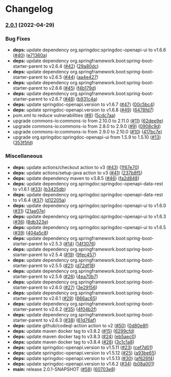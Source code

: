 # Changelog

### [2.0.1](https://github.com/dishantkamble/person-api/compare/v2.0.0...v2.0.1) (2022-04-29)


### Bug Fixes

* **deps:** update dependency org.springdoc:springdoc-openapi-ui to v1.6.6 ([#40](https://github.com/dishantkamble/person-api/issues/40)) ([e71360a](https://github.com/dishantkamble/person-api/commit/e71360a76751e98dd09e44dbba8a3ea3357664f2))
* **deps:** update dependency org.springframework.boot:spring-boot-starter-parent to v2.6.4 ([#42](https://github.com/dishantkamble/person-api/issues/42)) ([29a80dc](https://github.com/dishantkamble/person-api/commit/29a80dcaf2583427a7713ea06c7b04d6bb9c2414))
* **deps:** update dependency org.springframework.boot:spring-boot-starter-parent to v2.6.5 ([#44](https://github.com/dishantkamble/person-api/issues/44)) ([aa4e427](https://github.com/dishantkamble/person-api/commit/aa4e427c594fadc38f7be5b0b20da010c9d68a9e))
* **deps:** update dependency org.springframework.boot:spring-boot-starter-parent to v2.6.6 ([#45](https://github.com/dishantkamble/person-api/issues/45)) ([f4b179d](https://github.com/dishantkamble/person-api/commit/f4b179d4ea086e14abc6e5113403276510960c85))
* **deps:** update dependency org.springframework.boot:spring-boot-starter-parent to v2.6.7 ([#48](https://github.com/dishantkamble/person-api/issues/48)) ([b931c4a](https://github.com/dishantkamble/person-api/commit/b931c4a825b6cf0c961bfe2e98eceb46f82df2d6))
* **deps:** update springdoc-openapi.version to v1.6.7 ([#47](https://github.com/dishantkamble/person-api/issues/47)) ([00c5bc4](https://github.com/dishantkamble/person-api/commit/00c5bc4f5e7b8436c43490ef3b0e6c3c0230ce93))
* **deps:** update springdoc-openapi.version to v1.6.8 ([#49](https://github.com/dishantkamble/person-api/issues/49)) ([6478fd7](https://github.com/dishantkamble/person-api/commit/6478fd77c9ccee5bb37e6d5f985ad45720f7fe20))
* pom.xml to reduce vulnerabilities ([#8](https://github.com/dishantkamble/person-api/issues/8)) ([5cdc7aa](https://github.com/dishantkamble/person-api/commit/5cdc7aab8f15a90383d040840522caabdefff795))
* upgrade commons-io:commons-io from 2.10.0 to 2.11.0 ([#11](https://github.com/dishantkamble/person-api/issues/11)) ([62dee9e](https://github.com/dishantkamble/person-api/commit/62dee9eccd97bdde7f18ef96f8db5ea2626c5f5e))
* upgrade commons-io:commons-io from 2.8.0 to 2.9.0 ([#9](https://github.com/dishantkamble/person-api/issues/9)) ([0908c9d](https://github.com/dishantkamble/person-api/commit/0908c9da6b0049a64c0ab2d3783212dda397ad60))
* upgrade commons-io:commons-io from 2.9.0 to 2.10.0 ([#10](https://github.com/dishantkamble/person-api/issues/10)) ([417bc7e](https://github.com/dishantkamble/person-api/commit/417bc7e1db40bc45cc6092aff6c0f144e6d61cb2))
* upgrade org.springdoc:springdoc-openapi-ui from 1.5.9 to 1.5.10 ([#13](https://github.com/dishantkamble/person-api/issues/13)) ([353f5fd](https://github.com/dishantkamble/person-api/commit/353f5fd4f1d7f9c5b5f6e9bd103d8d282f761275))


### Miscellaneous

* **deps:** update actions/checkout action to v3 ([#43](https://github.com/dishantkamble/person-api/issues/43)) ([1f67e70](https://github.com/dishantkamble/person-api/commit/1f67e706582841051c277c9917b6fd60ac627ffe))
* **deps:** update actions/setup-java action to v3 ([#41](https://github.com/dishantkamble/person-api/issues/41)) ([237b8f5](https://github.com/dishantkamble/person-api/commit/237b8f51f07153407bc6ca35c664e8a07826df38))
* **deps:** update dependency maven to v3.8.5 ([#46](https://github.com/dishantkamble/person-api/issues/46)) ([fa2d848](https://github.com/dishantkamble/person-api/commit/fa2d8480c5c404ca9c384fa384dc13c84d25448a))
* **deps:** update dependency org.springdoc:springdoc-openapi-data-rest to v1.6.1 ([#33](https://github.com/dishantkamble/person-api/issues/33)) ([b3425db](https://github.com/dishantkamble/person-api/commit/b3425db786092e3d0bbaed15e45c59eaa4161ed8))
* **deps:** update dependency org.springdoc:springdoc-openapi-data-rest to v1.6.4 ([#37](https://github.com/dishantkamble/person-api/issues/37)) ([d12205a](https://github.com/dishantkamble/person-api/commit/d12205a2231135a503f306f22f121bb9837f2361))
* **deps:** update dependency org.springdoc:springdoc-openapi-ui to v1.6.0 ([#31](https://github.com/dishantkamble/person-api/issues/31)) ([21ae07e](https://github.com/dishantkamble/person-api/commit/21ae07e97945ad23ae2b67c7916bb5a57fce7ef9))
* **deps:** update dependency org.springdoc:springdoc-openapi-ui to v1.6.3 ([#36](https://github.com/dishantkamble/person-api/issues/36)) ([8db323e](https://github.com/dishantkamble/person-api/commit/8db323e18edabf65969f570d2ddecb4b9e92428c))
* **deps:** update dependency org.springdoc:springdoc-openapi-ui to v1.6.5 ([#39](https://github.com/dishantkamble/person-api/issues/39)) ([404a5c8](https://github.com/dishantkamble/person-api/commit/404a5c8dd24654e996265055fddd952088da6683))
* **deps:** update dependency org.springframework.boot:spring-boot-starter-parent to v2.5.3 ([#14](https://github.com/dishantkamble/person-api/issues/14)) ([14f3076](https://github.com/dishantkamble/person-api/commit/14f3076e5e12e49f62805f6ae5bbbe3a87bbb499))
* **deps:** update dependency org.springframework.boot:spring-boot-starter-parent to v2.5.4 ([#19](https://github.com/dishantkamble/person-api/issues/19)) ([9fec457](https://github.com/dishantkamble/person-api/commit/9fec45799e4dcf24faa14bbbbd4131d4dd357456))
* **deps:** update dependency org.springframework.boot:spring-boot-starter-parent to v2.5.5 ([#21](https://github.com/dishantkamble/person-api/issues/21)) ([d72df18](https://github.com/dishantkamble/person-api/commit/d72df181665a8bc1618fe4ba1667fcb71e8e6448))
* **deps:** update dependency org.springframework.boot:spring-boot-starter-parent to v2.5.6 ([#26](https://github.com/dishantkamble/person-api/issues/26)) ([4ea70b7](https://github.com/dishantkamble/person-api/commit/4ea70b7a3dd9a68f95e18123a23e8c40b91be67c))
* **deps:** update dependency org.springframework.boot:spring-boot-starter-parent to v2.6.0 ([#27](https://github.com/dishantkamble/person-api/issues/27)) ([3e29156](https://github.com/dishantkamble/person-api/commit/3e291562440cc0085e1ebac8b0a22ebcdb5199b6))
* **deps:** update dependency org.springframework.boot:spring-boot-starter-parent to v2.6.1 ([#29](https://github.com/dishantkamble/person-api/issues/29)) ([666ac65](https://github.com/dishantkamble/person-api/commit/666ac65c6dfb6983f1f73cda95a3dc182cef31bb))
* **deps:** update dependency org.springframework.boot:spring-boot-starter-parent to v2.6.2 ([#35](https://github.com/dishantkamble/person-api/issues/35)) ([4f04b2f](https://github.com/dishantkamble/person-api/commit/4f04b2f28d14121deb2cfd938d8ecece62f80ffb))
* **deps:** update dependency org.springframework.boot:spring-boot-starter-parent to v2.6.3 ([#38](https://github.com/dishantkamble/person-api/issues/38)) ([61d76af](https://github.com/dishantkamble/person-api/commit/61d76af07ae8c3ccef66a471a3a8ed01104591ac))
* **deps:** update github/codeql-action action to v2 ([#50](https://github.com/dishantkamble/person-api/issues/50)) ([0d80e8f](https://github.com/dishantkamble/person-api/commit/0d80e8f5d189dd75cc46df860b12805106c7c4a6))
* **deps:** update maven docker tag to v3.8.2 ([#15](https://github.com/dishantkamble/person-api/issues/15)) ([6299cfd](https://github.com/dishantkamble/person-api/commit/6299cfd3769b75284c3a59a90ab4940c313c802d))
* **deps:** update maven docker tag to v3.8.3 ([#24](https://github.com/dishantkamble/person-api/issues/24)) ([eb5aec0](https://github.com/dishantkamble/person-api/commit/eb5aec0a32e3623f5cac8da46df620dbd06e15f4))
* **deps:** update maven docker tag to v3.8.4 ([#28](https://github.com/dishantkamble/person-api/issues/28)) ([3c1c1a8](https://github.com/dishantkamble/person-api/commit/3c1c1a8f394ffe25192c1a368b5dc6e1378fbaa8))
* **deps:** update springdoc-openapi.version to v1.5.11 ([#23](https://github.com/dishantkamble/person-api/issues/23)) ([cef7d01](https://github.com/dishantkamble/person-api/commit/cef7d018f97b6828007fc7c4c3e86606548ba039))
* **deps:** update springdoc-openapi.version to v1.5.12 ([#25](https://github.com/dishantkamble/person-api/issues/25)) ([a93be65](https://github.com/dishantkamble/person-api/commit/a93be655e80e3d8e8b23de575a87db3a15698ef2))
* **deps:** update springdoc-openapi.version to v1.5.13 ([#30](https://github.com/dishantkamble/person-api/issues/30)) ([af626f4](https://github.com/dishantkamble/person-api/commit/af626f45cc15a12d4056bf0c5dbc8a9aae4dbaea))
* **deps:** update springdoc-openapi.version to v1.6.2 ([#34](https://github.com/dishantkamble/person-api/issues/34)) ([b08a001](https://github.com/dishantkamble/person-api/commit/b08a001f619ef38db333a2554eb985a494ca5f10))
* **main:** release 2.0.1-SNAPSHOT ([#58](https://github.com/dishantkamble/person-api/issues/58)) ([60703e8](https://github.com/dishantkamble/person-api/commit/60703e8b8956c83434dd689f8db67d83544735eb))
